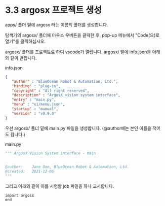 # 3.3 argosx 프로젝트 생성

apps/ 폴더 밑에 argosx 라는 이름의 폴더를 생성합니다.

탐색기의 argosx/ 폴더에 마우스 우버튼을 클릭한 후, pop-up 메뉴에서 "Code(으)로 열기"를 클릭하십시오.

argosx/ 폴더를 프로젝트로 하여 vscode가 열립니다. argosx/ 밑에 info.json을 아래와 같이 만듭니다.

info.json

```json
{
   "author" : "BlueOcean Robot & Automation, Ltd.",
   "binding" : "plug-in",
   "copyright" : "All right reserved",
   "description" : "ArgosX vision system interface",
   "entry" : "main.py",
   "menu" : "ui/menu.json",
   "startup" : "manual",
   "version" : "v0.9.0"
}
```


우선 argosx/ 폴더 밑에 main.py 파일을 생성합니다. (@author에는 본인 이름을 적어도 됩니다.)

main.py
```python 
""" ArgosX Vision System interface - main
 
 
@author:    Jane Doe, BlueOcean Robot & Automation, Ltd.
@created:   2021-12-06
"""
```

그리고 아래와 같이 이를 시험할 job 파일을 하나 교시합니다.

```
import argosx
end
```
